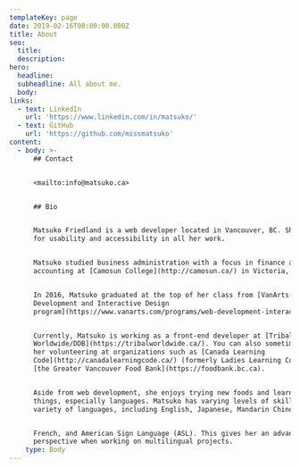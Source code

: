 ```yaml
---
templateKey: page
date: 2019-02-16T00:00:00.000Z
title: About
seo:
  title:
  description:
hero:
  headline:
  subheadline: All about me.
  body:
links:
  - text: LinkedIn
    url: 'https://www.linkedin.com/in/matsuko/'
  - text: GitHub
    url: 'https://github.com/missmatsuko'
content:
  - body: >-
      ## Contact


      <mailto:info@matsuko.ca>


      ## Bio


      Matsuko Friedland is a web developer located in Vancouver, BC. She strives
      for usability and accessibility in all her work.


      Matsuko studied business administration with a focus in finance and
      accounting at [Camosun College](http://camosun.ca/) in Victoria, BC.


      In 2016, Matsuko graduated at the top of her class from [VanArts' Web
      Development and Interactive Design
      program](https://www.vanarts.com/programs/web-development-interactive-design/).


      Currently, Matsuko is working as a front-end developer at [Tribal
      Worldwide/DDB](https://tribalworldwide.ca/). You can also sometimes find
      her volunteering at organizations such as [Canada Learning
      Code](http://canadalearningcode.ca/) (formerly Ladies Learning Code) and
      [the Greater Vancouver Food Bank](https://foodbank.bc.ca).


      Aside from web development, she enjoys trying new foods and learning new
      things, especially languages. Matsuko has varying levels of skill in a
      variety of languages, including English, Japanese, Mandarin Chinese,


      French, and American Sign Language (ASL). This gives her an advantageous
      perspective when working on multilingual projects.
    type: Body
---
```

